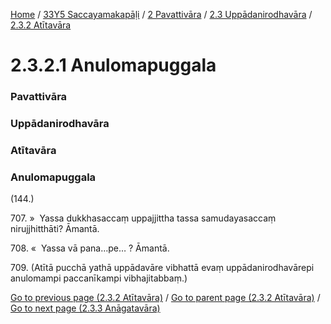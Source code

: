 
[Home](/) / [33Y5 Saccayamakapāḷi](../../../../33Y5.md) / [2 Pavattivāra](../../../2.md) / [2.3 Uppādanirodhavāra](../../2.3.md) / [2.3.2 Atītavāra](../2.3.2.md)

# 2.3.2.1 Anulomapuggala

### Pavattivāra

### Uppādanirodhavāra

### Atītavāra

### Anulomapuggala

(144.)

707\. »  Yassa dukkhasaccaṃ uppajjittha tassa samudayasaccaṃ nirujjhitthāti? Āmantā.

708\. «  Yassa vā pana…pe… ? Āmantā.

709\. (Atītā pucchā yathā uppādavāre vibhattā evaṃ uppādanirodhavārepi anulomampi paccanīkampi vibhajitabbaṃ.)

[Go to previous page (2.3.2 Atītavāra)](../2.3.2.md) / [Go to parent page (2.3.2 Atītavāra)](../2.3.2.md) / [Go to next page (2.3.3 Anāgatavāra)](../2.3.3.md)


